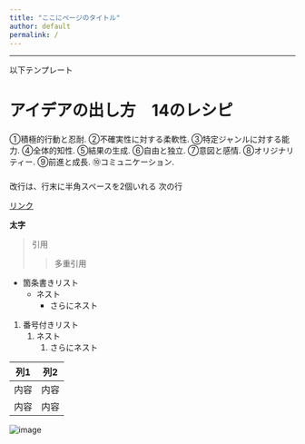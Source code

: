 ```yaml
---
title: "ここにページのタイトル"
author: default
permalink: /
---
```







---

以下テンプレート

# アイデアの出し方　14のレシピ
###
①積極的行動と忍耐. 
②不確実性に対する柔軟性. 
③特定ジャンルに対する能力. 
④全体的知性. 
⑤結果の生成. 
⑥自由と独立. 
⑦意図と感情. 
⑧オリジナリティー. 
⑨前進と成長. 
⑩コミュニケーション. 

### 
###
###
###

改行は、行末に半角スペースを2個いれる
次の行

[リンク](https://www.google.co.jp/)

**太字**

> 引用
>> 多重引用


- 箇条書きリスト
  - ネスト
    - さらにネスト


1. 番号付きリスト
   1. ネスト
      1. さらにネスト


| 列1  | 列2  |
|-----|-----|
| 内容  | 内容  |
| 内容  | 内容  |

![image](/GHPages_WebSite/assets/images/logo-150.png)
